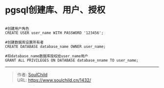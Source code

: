 # pgsql创建库、用户、授权

<!--more-->
<pre class="line-numbers" data-line="1" data-start="1"><code class="language-bash">
#创建用户角色
CREATE USER user_name WITH PASSWORD '123456';

#创建数据库设置所有者
CREATE DATABASE database_name OWNER user_name;

#将database_name数据库授权给user_name用户
GRANT ALL PRIVILEGES ON DATABASE database_nname TO user_name;</code></pre>


---

> 作者: [SoulChild](https://www.soulchild.cn)  
> URL: https://www.soulchild.cn/1432/  

